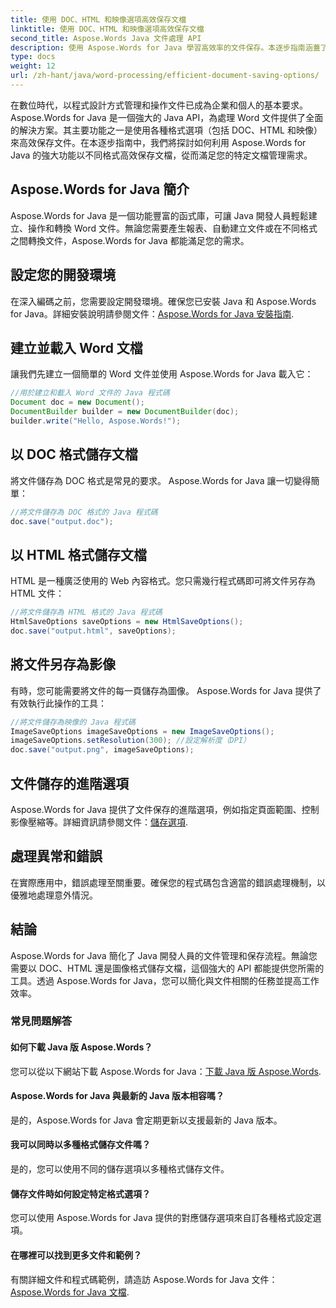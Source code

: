 ```yaml
---
title: 使用 DOC、HTML 和映像選項高效保存文檔
linktitle: 使用 DOC、HTML 和映像選項高效保存文檔
second_title: Aspose.Words Java 文件處理 API
description: 使用 Aspose.Words for Java 學習高效率的文件保存。本逐步指南涵蓋了 DOC、HTML 和映像選項，可增強您的文件管理技能。
type: docs
weight: 12
url: /zh-hant/java/word-processing/efficient-document-saving-options/
---
```

在數位時代，以程式設計方式管理和操作文件已成為企業和個人的基本要求。 Aspose.Words for Java 是一個強大的 Java API，為處理 Word 文件提供了全面的解決方案。其主要功能之一是使用各種格式選項（包括 DOC、HTML 和映像）來高效保存文件。在本逐步指南中，我們將探討如何利用 Aspose.Words for Java 的強大功能以不同格式高效保存文檔，從而滿足您的特定文檔管理需求。


## Aspose.Words for Java 簡介

Aspose.Words for Java 是一個功能豐富的函式庫，可讓 Java 開發人員輕鬆建立、操作和轉換 Word 文件。無論您需要產生報表、自動建立文件或在不同格式之間轉換文件，Aspose.Words for Java 都能滿足您的需求。

## 設定您的開發環境

在深入編碼之前，您需要設定開發環境。確保您已安裝 Java 和 Aspose.Words for Java。詳細安裝說明請參閱文件：[Aspose.Words for Java 安裝指南](https://releases.aspose.com/words/java/).

## 建立並載入 Word 文檔

讓我們先建立一個簡單的 Word 文件並使用 Aspose.Words for Java 載入它：

```java
//用於建立和載入 Word 文件的 Java 程式碼
Document doc = new Document();
DocumentBuilder builder = new DocumentBuilder(doc);
builder.write("Hello, Aspose.Words!");
```

## 以 DOC 格式儲存文檔

將文件儲存為 DOC 格式是常見的要求。 Aspose.Words for Java 讓一切變得簡單：

```java
//將文件儲存為 DOC 格式的 Java 程式碼
doc.save("output.doc");
```

## 以 HTML 格式儲存文檔

HTML 是一種廣泛使用的 Web 內容格式。您只需幾行程式碼即可將文件另存為 HTML 文件：

```java
//將文件儲存為 HTML 格式的 Java 程式碼
HtmlSaveOptions saveOptions = new HtmlSaveOptions();
doc.save("output.html", saveOptions);
```

## 將文件另存為影像

有時，您可能需要將文件的每一頁儲存為圖像。 Aspose.Words for Java 提供了有效執行此操作的工具：

```java
//將文件儲存為映像的 Java 程式碼
ImageSaveOptions imageSaveOptions = new ImageSaveOptions();
imageSaveOptions.setResolution(300); //設定解析度（DPI）
doc.save("output.png", imageSaveOptions);
```

## 文件儲存的進階選項

Aspose.Words for Java 提供了文件保存的進階選項，例如指定頁面範圍、控制影像壓縮等。詳細資訊請參閱文件：[儲存選項](https://reference.aspose.com/words/java/com.aspose.words/saveoptions/).

## 處理異常和錯誤

在實際應用中，錯誤處理至關重要。確保您的程式碼包含適當的錯誤處理機制，以優雅地處理意外情況。

## 結論

Aspose.Words for Java 簡化了 Java 開發人員的文件管理和保存流程。無論您需要以 DOC、HTML 還是圖像格式儲存文檔，這個強大的 API 都能提供您所需的工具。透過 Aspose.Words for Java，您可以簡化與文件相關的任務並提高工作效率。

### 常見問題解答

#### 如何下載 Java 版 Aspose.Words？

您可以從以下網站下載 Aspose.Words for Java：[下載 Java 版 Aspose.Words](https://releases.aspose.com/words/java/).

#### Aspose.Words for Java 與最新的 Java 版本相容嗎？

是的，Aspose.Words for Java 會定期更新以支援最新的 Java 版本。

#### 我可以同時以多種格式儲存文件嗎？

是的，您可以使用不同的儲存選項以多種格式儲存文件。

#### 儲存文件時如何設定特定格式選項？

您可以使用 Aspose.Words for Java 提供的對應儲存選項來自訂各種格式設定選項。

#### 在哪裡可以找到更多文件和範例？

有關詳細文件和程式碼範例，請造訪 Aspose.Words for Java 文件：[Aspose.Words for Java 文檔](https://reference.aspose.com/words/java/).
